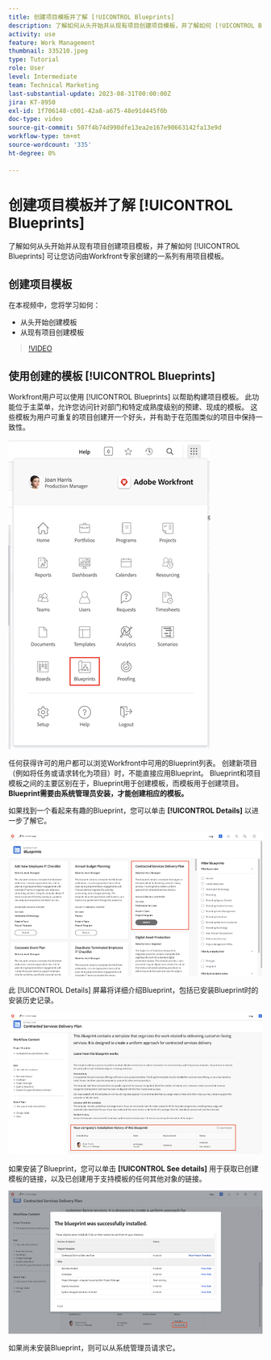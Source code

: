 ```yaml
---
title: 创建项目模板并了解 [!UICONTROL Blueprints]
description: 了解如何从头开始并从现有项目创建项目模板，并了解如何 [!UICONTROL Blueprints] 可让您访问由Workfront专家创建的一系列有用项目模板。
activity: use
feature: Work Management
thumbnail: 335210.jpeg
type: Tutorial
role: User
level: Intermediate
team: Technical Marketing
last-substantial-update: 2023-08-31T00:00:00Z
jira: KT-8950
exl-id: 1f706148-c001-42a8-a675-48e91d445f0b
doc-type: video
source-git-commit: 507f4b74d990dfe13ea2e167e90663142fa13e9d
workflow-type: tm+mt
source-wordcount: '335'
ht-degree: 0%

---
```


# 创建项目模板并了解 [!UICONTROL Blueprints]

了解如何从头开始并从现有项目创建项目模板，并了解如何 [!UICONTROL Blueprints] 可让您访问由Workfront专家创建的一系列有用项目模板。

## 创建项目模板

在本视频中，您将学习如何：

* 从头开始创建模板
* 从现有项目创建模板

>[!VIDEO](https://video.tv.adobe.com/v/335210/?quality=12&learn=on)

## 使用创建的模板 [!UICONTROL Blueprints]

Workfront用户可以使用 [!UICONTROL Blueprints] 以帮助构建项目模板。 此功能位于主菜单，允许您访问针对部门和特定成熟度级别的预建、现成的模板。 这些模板为用户可重复的项目创建开一个好头，并有助于在范围类似的项目中保持一致性。

![主菜单中的Blueprint](assets/pt-blueprints-01.png)

任何获得许可的用户都可以浏览Workfront中可用的Blueprint列表。 创建新项目（例如将任务或请求转化为项目）时，不能直接应用Blueprint。 Blueprint和项目模板之间的主要区别在于，Blueprint用于创建模板，而模板用于创建项目。 **Blueprint需要由系统管理员安装，才能创建相应的模板。**

如果找到一个看起来有趣的Blueprint，您可以单击 **[!UICONTROL Details]** 以进一步了解它。

![Blueprint列表](assets/pt-blueprints-02.png)

此 [!UICONTROL Details] 屏幕将详细介绍Blueprint，包括已安装Blueprint时的安装历史记录。

![有关使用Blueprint的详细信息](assets/pt-blueprints-03.png)

如果安装了Blueprint，您可以单击 **[!UICONTROL See details]** 用于获取已创建模板的链接，以及已创建用于支持模板的任何其他对象的链接。

![有关安装Blueprint的详细信息](assets/pt-blueprints-04.png)

如果尚未安装Blueprint，则可以从系统管理员请求它。
